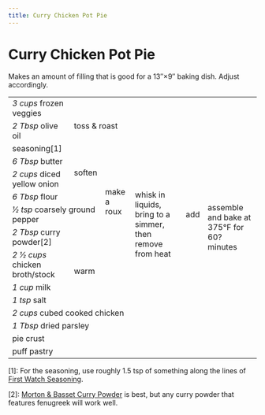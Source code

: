 ```yaml
---
title: Curry Chicken Pot Pie
---
```


# Curry Chicken Pot Pie

Makes an amount of filling that is good for a 13″×9″ baking dish. Adjust accordingly.

<table class=recipe>
  <tr>
    <td colspan=1><i>3 cups</i> frozen veggies</td>
    <td colspan=4 rowspan=3>toss & roast</td>
    <td colspan=1 rowspan=13>add</td>
    <td colspan=1 rowspan=15>assemble and bake at 375°F for 60? minutes</td>
  </tr>
  <tr>
    <td colspan=1><i>2 Tbsp</i> olive oil</td>
  </tr>
  <tr>
    <td colspan=1>seasoning[1]</td>
  </tr>
  <tr>
    <td colspan=1><i>6 Tbsp</i> butter</td>
    <td colspan=1 rowspan=2>soften</td>
    <td colspan=1 rowspan=5>make a roux</td>
    <td colspan=1 rowspan=7>whisk in liquids, bring to a simmer, then remove from heat</td>
  </tr>
  <tr>
    <td colspan=1><i>2 cups</i> diced yellow onion</td>
  </tr>
  <tr>
    <td colspan=2><i>6 Tbsp</i> flour</td>
  </tr>
  <tr>
    <td colspan=2><i>1⁄2 tsp</i> coarsely ground pepper</td>
  </tr>
  <tr>
    <td colspan=2><i>2 Tbsp</i> curry powder[2]</td>
  </tr>
  <tr>
    <td colspan=1><i><span class=mixed-number>2 1⁄2</span> cups</i> chicken broth/stock</td>
    <td colspan=2 rowspan=2>warm</td>
  </tr>
  <tr>
    <td colspan=1><i>1 cup</i> milk</td>
  </tr>
  <tr>
    <td colspan=4><i>1 tsp</i> salt</td>
  </tr>
  <tr>
    <td colspan=4><i>2 cups</i> cubed cooked chicken</td>
  </tr>
  <tr>
    <td colspan=4><i>1 Tbsp</i> dried parsley</td>
  </tr>
  <tr>
    <td colspan=6>pie crust</td>
  </tr>
  <tr>
    <td colspan=6>puff pastry</td>
  </tr>
</table>

[1]: For the seasoning, use roughly 1.5 tsp of something along the lines of [First Watch Seasoning].

[2]: [Morton & Basset Curry Powder] is best, but any curry powder that
features fenugreek will work well.

[First Watch Seasoning]: /recipes/first-watch-seasoning/
[Morton & Basset Curry Powder]: https://shop.mortonbassett.com/Curry-Powder/p/44121
